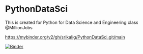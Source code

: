 # PythonDataSci
This is created for Python for Data Science and Engineering class @MillionJobs


https://mybinder.org/v2/gh/srikalig/PythonDataSci.git/main


[![Binder](https://mybinder.org/badge_logo.svg)](https://mybinder.org/v2/gh/srikalig/PythonDataSci.git/main)
